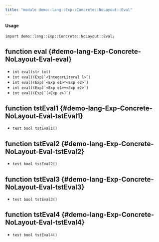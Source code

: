 ```yaml
---
title: "module demo::lang::Exp::Concrete::NoLayout::Eval"
---
```


#### Usage

`import demo::lang::Exp::Concrete::NoLayout::Eval;`


## function eval {#demo-lang-Exp-Concrete-NoLayout-Eval-eval}

* ``int eval(str txt)``
* ``int eval((Exp)`<IntegerLiteral l>`)``
* ``int eval((Exp)`<Exp e1>*<Exp e2>`)``
* ``int eval((Exp)`<Exp e1>+<Exp e2>`)``
* ``int eval((Exp)`(<Exp e>)`)``

## function tstEval1 {#demo-lang-Exp-Concrete-NoLayout-Eval-tstEval1}

* ``test bool tstEval1()``

## function tstEval2 {#demo-lang-Exp-Concrete-NoLayout-Eval-tstEval2}

* ``test bool tstEval2()``

## function tstEval3 {#demo-lang-Exp-Concrete-NoLayout-Eval-tstEval3}

* ``test bool tstEval3()``

## function tstEval4 {#demo-lang-Exp-Concrete-NoLayout-Eval-tstEval4}

* ``test bool tstEval4()``

